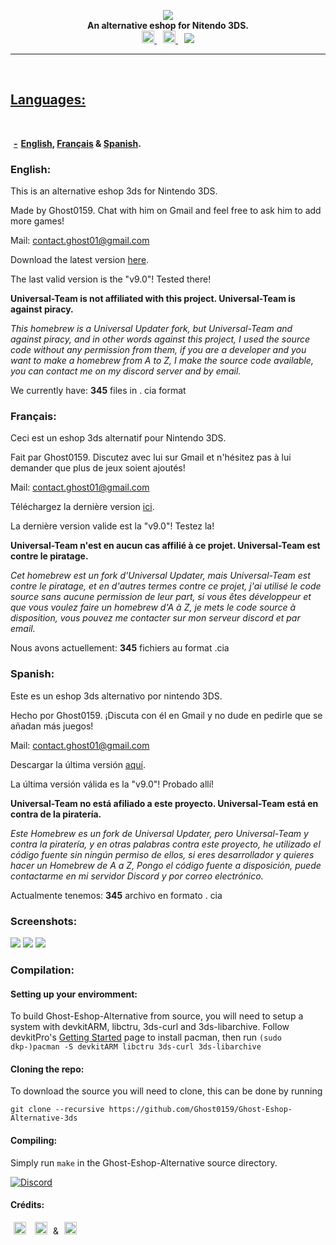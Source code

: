 <p align="center">
	<a href="https://github.com/Ghost0159"><img src="https://github.com/Ghost0159/Ghost-Eshop-Alternative-3ds/raw/master/Ghost%20Eshop%20Alternative/Ghost%20Eshop.png"></a><br>
	<b>An alternative eshop for Nitendo 3DS.</b><br>
	<a href="https://discord.gg/FPDUSaA" style="padding-left: 5px; padding-right: 5px;">
		<img src="https://img.shields.io/badge/Discord-Server-black.svg" height="20">
	</a>
	<a href="https://somsubhra.com/github-release-stats/?username=Ghost0159&repository=Ghost-Eshop-Alternative-3ds" style="padding-left: 5px; padding-right: 5px;">
		<img src="https://img.shields.io/badge/Total_Downloads-12,579-red.svg" height="20">
	</a>
		<a href="https://github.com/Ghost0159/Ghost-Eshop-Alternative-3ds/releases/tag/v9.0" style="padding-left: 5px; padding-right: 5px;">
		<img src="https://img.shields.io/badge/Latest_Release-v9.0-orange.svg" heigh
</p>

-----

## Languages:
**-[English](https://github.com/Ghost0159/Ghost-Eshop-Alternative-3ds#english), [Français](https://github.com/Ghost0159/Ghost-Eshop-Alternative-3ds#fran%C3%A7ais) & [Spanish](https://github.com/Ghost0159/Ghost-Eshop-Alternative-3ds#spanish).**

### English:

This is an alternative eshop 3ds for Nintendo 3DS.

Made by Ghost0159. Chat with him on Gmail and feel free to ask him to add more games!

Mail: contact.ghost01@gmail.com

Download the latest version [here](https://github.com/Ghost0159/Ghost-Eshop-Alternative-3ds/releases/tag/v9.0).

The last valid version is the "v9.0"! Tested there!

**Universal-Team is not affiliated with this project. Universal-Team is against piracy.**

*This homebrew is a Universal Updater fork, but Universal-Team and against piracy, and in other words against this project, I used the source code without any permission from them, if you are a developer and you want to make a homebrew from A to Z, I make the source code available, you can contact me on my discord server and by email.*

We currently have: **345** files in . cia format


### Français:

 Ceci est un eshop 3ds alternatif pour Nintendo 3DS.

 Fait par Ghost0159. Discutez avec lui sur Gmail et n'hésitez pas à lui demander que plus de jeux soient ajoutés!

 Mail: contact.ghost01@gmail.com
 
 Téléchargez la dernière version [ici](https://github.com/Ghost0159/Ghost-Eshop-Alternative-3ds/releases/tag/v9.0).

 La dernière version valide est la "v9.0"! Testez la!

 **Universal-Team n'est en aucun cas affilié à ce projet. Universal-Team est contre le piratage.**
 
 *Cet homebrew est un fork d'Universal Updater, mais Universal-Team est contre le piratage, et en d'autres termes contre ce projet, j'ai utilisé le code source sans aucune permission de leur part, si vous êtes développeur et que vous voulez faire un homebrew d'A à Z, je mets le code source à disposition, vous pouvez me contacter sur mon serveur discord et par email.*
 
 Nous avons actuellement: **345** fichiers au format .cia

 
### Spanish:

Este es un eshop 3ds alternativo por nintendo 3DS.

 Hecho por Ghost0159. ¡Discuta con él en Gmail y no dude en pedirle que se añadan más juegos!

 Mail: contact.ghost01@gmail.com
 
 Descargar la última versión [aquí](https://github.com/Ghost0159/Ghost-Eshop-Alternative-3ds/releases/tag/v9.0).

 La última versión válida es la "v9.0"! Probado allí!

 **Universal-Team no está afiliado a este proyecto. Universal-Team está en contra de la piratería.**
 
 *Este Homebrew es un fork de Universal Updater, pero Universal-Team y contra la piratería, y en otras palabras contra este proyecto, he utilizado el código fuente sin ningún permiso de ellos, si eres desarrollador y quieres hacer un Homebrew de A a Z, Pongo el código fuente a disposición, puede contactarme en mi servidor Discord y por correo electrónico.*
 
 Actualmente tenemos: **345** archivo en formato . cia
 
### Screenshots:

![](https://github.com/Ghost0159/Ghost-Eshop-Alternative-3ds/raw/master/Ghost%20Eshop%20Alternative/Ghost%20Eshop%20Alternative%20-%20Screen1.jpg)
![](https://github.com/Ghost0159/Ghost-Eshop-Alternative-3ds/raw/master/Ghost%20Eshop%20Alternative/Ghost%20Eshop%20Alternative%20-%20Screen2.jpg)
![](https://github.com/Ghost0159/Ghost-Eshop-Alternative-3ds/raw/master/Ghost%20Eshop%20Alternative/Ghost%20Eshop%20Alternative%20-%20Screen3.jpg)

### Compilation:
#### Setting up your enviromment:

To build Ghost-Eshop-Alternative from source, you will need to setup a system with devkitARM, libctru, 3ds-curl and 3ds-libarchive. Follow devkitPro's [Getting Started](https://devkitpro.org/wiki/Getting_Started) page to install pacman, then run `(sudo dkp-)pacman -S devkitARM libctru 3ds-curl 3ds-libarchive`

#### Cloning the repo:

To download the source you will need to clone, this can be done by running
```
git clone --recursive https://github.com/Ghost0159/Ghost-Eshop-Alternative-3ds
```

#### Compiling:

Simply run `make` in the Ghost-Eshop-Alternative source directory.


[![Discord](https://discordapp.com/api/guilds/633965704424718336/widget.png?style=banner3&time)](https://discord.gg/FPDUSaA)

#### Crédits: 
<a href="https://github.com/Ghost0159" style="padding-left: 5px; padding-right: 5px;"><img src="https://img.shields.io/badge/Creator-Ghost0159-blue.svg" height="20"></a> <a href="https://github.com/Anonyku" style="padding-left: 5px; padding-right: 5px;"> <img src="https://img.shields.io/badge/Spécial_thanks-Anonyku-green.svg" height="20"></a> & <a href="https://github.com/Ghost0159/Ghost-Eshop-Alternative-3ds" style="padding-left: 5px; padding-right: 5px;"> <img src="https://img.shields.io/badge/Ghost_Eshop_Team's-yellow.svg" height="20"></a>

